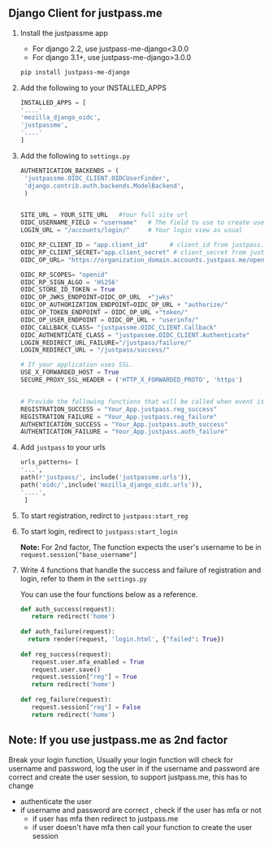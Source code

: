 ## Django Client for justpass.me


1. Install the justpassme app

    * For django 2.2, use justpass-me-django<3.0.0
    * For django 3.1+, use justpass-me-django>3.0.0
    
   ```sh
   pip install justpass-me-django
   ```

2. Add the following to your INSTALLED_APPS

    ```python
   INSTALLED_APPS = [ 
   '....'
   'mozilla_django_oidc',
    'justpassme',
   '....'
   ]

    ```

2. Add the following to `settings.py`

   ```python
   AUTHENTICATION_BACKENDS = (
    'justpassme.OIDC_CLIENT.OIDCUserFinder',
    'django.contrib.auth.backends.ModelBackend',
    )


   SITE_URL = YOUR_SITE_URL   #Your full site url
   OIDC_USERNAME_FIELD = "username"   # The field to use to create users on justpass.me
   LOGIN_URL = "/accounts/login/"     # Your login view as usual

   OIDC_RP_CLIENT_ID = "app.client_id"      # client_id from justpass.me
   OIDC_RP_CLIENT_SECRET="app.client_secret" # client_secret from justpass.me
   OIDC_OP_URL= "https://organization_domain.accounts.justpass.me/openid/" #Put your organization domain on justpass.me

   OIDC_RP_SCOPES= "openid"
   OIDC_RP_SIGN_ALGO = 'HS256'
   OIDC_STORE_ID_TOKEN = True
   OIDC_OP_JWKS_ENDPOINT=OIDC_OP_URL  +"jwks"
   OIDC_OP_AUTHORIZATION_ENDPOINT=OIDC_OP_URL + "authorize/"
   OIDC_OP_TOKEN_ENDPOINT = OIDC_OP_URL +"token/"
   OIDC_OP_USER_ENDPOINT = OIDC_OP_URL + "userinfo/"
   OIDC_CALLBACK_CLASS= "justpassme.OIDC_CLIENT.Callback"
   OIDC_AUTHENTICATE_CLASS = "justpassme.OIDC_CLIENT.Authenticate"
   LOGIN_REDIRECT_URL_FAILURE="/justpass/failure/"
   LOGIN_REDIRECT_URL = "/justpass/success/"

   # If your application uses SSL.
   USE_X_FORWARDED_HOST = True
   SECURE_PROXY_SSL_HEADER = ('HTTP_X_FORWARDED_PROTO', 'https')


   # Provide the following functions that will be called when event is triggered, check example functions below
   REGISTRATION_SUCCESS = "Your_App.justpass.reg_success"
   REGISTRATION_FAILURE = "Your_App.justpass.reg_failure"
   AUTHENTICATION_SUCCESS = "Your_App.justpass.auth_success"
   AUTHENTICATION_FAILURE = "Your_App.justpass.auth_failure"

   ```
3. Add `justpass` to your urls
   ```python 
   urls_patterns= [
   '...',
   path(r'justpass/', include('justpassme.urls')),
   path('oidc/',include('mozilla_django_oidc.urls')),
   '....',
    ]
    ```

4. To start registration, redirct to  `justpass:start_reg`


5. To start login, redirect to `justpass:start_login`

   **Note:** For 2nd factor, The function expects the user's username to be in `request.session["base_username"]`


6. Write 4 functions that handle the success and failure of registration and login, refer to them in the `settings.py` 

   You can use the four functions below as a reference.

   ```python
   def auth_success(request):
      return redirect('home')
         
   def auth_failure(request):
     return render(request, 'login.html', {"failed": True})
         
   def reg_success(request):
      request.user.mfa_enabled = True
      request.user.save()
      request.session["reg"] = True
      return redirect('home')
      
   def reg_failure(request):
      request.session["reg"] = False
      return redirect('home')
   ```
   
## Note:  If you use justpass.me as 2nd factor

Break your login function, Usually your login function will check for username and password, log the user in if the username and password are correct and create the user session, to support justpass.me, this has to change
   
   * authenticate the user
   * if username and password are correct , check if the user has mfa or not
       * if user has mfa then redirect to justpass.me
       * if user doesn't have mfa then call your function to create the user session
